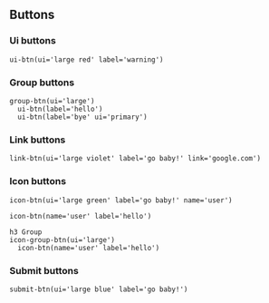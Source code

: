Buttons
-------

### Ui buttons

`ui-btn(ui='large red' label='warning')`

### Group buttons

```jade
group-btn(ui='large')
  ui-btn(label='hello')
  ui-btn(label='bye' ui='primary')
```

### Link buttons

`link-btn(ui='large violet' label='go baby!' link='google.com')`

### Icon buttons

`icon-btn(ui='large green' label='go baby!' name='user')`

```jade
icon-btn(name='user' label='hello')

h3 Group
icon-group-btn(ui='large')
  icon-btn(name='user' label='hello')  
```

### Submit buttons

`submit-btn(ui='large blue' label='go baby!')`
